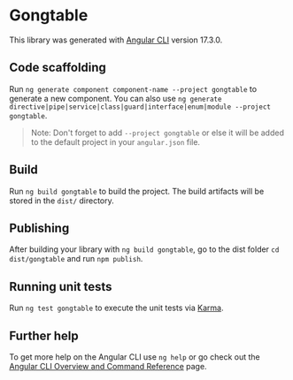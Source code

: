 # Gongtable

This library was generated with [Angular CLI](https://github.com/angular/angular-cli) version 17.3.0.

## Code scaffolding

Run `ng generate component component-name --project gongtable` to generate a new component. You can also use `ng generate directive|pipe|service|class|guard|interface|enum|module --project gongtable`.
> Note: Don't forget to add `--project gongtable` or else it will be added to the default project in your `angular.json` file. 

## Build

Run `ng build gongtable` to build the project. The build artifacts will be stored in the `dist/` directory.

## Publishing

After building your library with `ng build gongtable`, go to the dist folder `cd dist/gongtable` and run `npm publish`.

## Running unit tests

Run `ng test gongtable` to execute the unit tests via [Karma](https://karma-runner.github.io).

## Further help

To get more help on the Angular CLI use `ng help` or go check out the [Angular CLI Overview and Command Reference](https://angular.io/cli) page.
